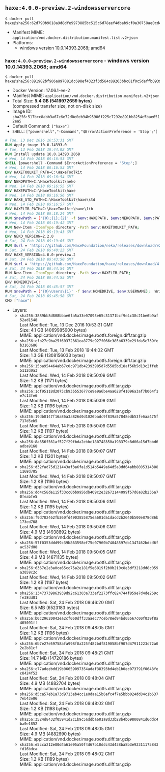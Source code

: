## `haxe:4.0.0-preview.2-windowsservercore`

```console
$ docker pull haxe@sha256:62d790b9018a9d8dfe9973885bc515c6d78eef4dbab9cf0a30758ae0cd498fc9
```

-	Manifest MIME: `application/vnd.docker.distribution.manifest.list.v2+json`
-	Platforms:
	-	windows version 10.0.14393.2068; amd64

### `haxe:4.0.0-preview.2-windowsservercore` - windows version 10.0.14393.2068; amd64

```console
$ docker pull haxe@sha256:891982bf906a897081dc698ef4323f3d584c89263bbc01f0c5deffb0939d22b8
```

-	Docker Version: 17.06.1-ee-2
-	Manifest MIME: `application/vnd.docker.distribution.manifest.v2+json`
-	Total Size: **5.4 GB (5418972659 bytes)**  
	(compressed transfer size, not on-disk size)
-	Image ID: `sha256:517bcc8abb3a67e6e72d0e0eb94b95906f225c7292e891bb8254c5bae6512ea5`
-	Default Command: `["haxe"]`
-	`SHELL`: `["powershell","-Command","$ErrorActionPreference = 'Stop';"]`

```dockerfile
# Tue, 13 Dec 2016 10:53:31 GMT
RUN Apply image 10.0.14393.0
# Tue, 13 Feb 2018 19:44:02 GMT
RUN Install update 10.0.14393.2068
# Wed, 14 Feb 2018 09:16:53 GMT
SHELL [powershell -Command $ErrorActionPreference = 'Stop';]
# Wed, 14 Feb 2018 09:16:53 GMT
ENV HAXETOOLKIT_PATH=C:\HaxeToolkit
# Wed, 14 Feb 2018 09:16:54 GMT
ENV NEKOPATH=C:\HaxeToolkit\neko
# Wed, 14 Feb 2018 09:16:55 GMT
ENV HAXEPATH=C:\HaxeToolkit\haxe
# Wed, 14 Feb 2018 09:16:56 GMT
ENV HAXE_STD_PATH=C:\HaxeToolkit\haxe\std
# Wed, 14 Feb 2018 09:16:57 GMT
ENV HAXELIB_PATH=C:\HaxeToolkit\haxe\lib
# Wed, 14 Feb 2018 09:18:24 GMT
RUN $newPath = ('{0};{1};{2}' -f $env:HAXEPATH, $env:NEKOPATH, $env:PATH); 	Write-Host ('Updating PATH: {0}' -f $newPath); 	[Environment]::SetEnvironmentVariable('PATH', $newPath, [EnvironmentVariableTarget]::Machine);
# Wed, 14 Feb 2018 09:19:42 GMT
RUN New-Item -ItemType directory -Path $env:HAXETOOLKIT_PATH;
# Wed, 14 Feb 2018 09:19:43 GMT
ENV NEKO_VERSION=2.2.0
# Sat, 24 Feb 2018 09:19:05 GMT
RUN $url = 'https://github.com/HaxeFoundation/neko/releases/download/v2-2-0/neko-2.2.0-win.zip'; 	Write-Host ('Downloading {0} ...' -f $url); 	[Net.ServicePointManager]::SecurityProtocol = [Net.SecurityProtocolType]::Tls12; 	Invoke-WebRequest -Uri $url -OutFile 'neko.zip'; 		Write-Host 'Verifying sha256 (93d7ca96698a6825f38ca8eea49e2e6b691c0849270174f6c1bd531290db8d69) ...'; 	if ((Get-FileHash neko.zip -Algorithm sha256).Hash -ne '93d7ca96698a6825f38ca8eea49e2e6b691c0849270174f6c1bd531290db8d69') { 		Write-Host 'FAILED!'; 		exit 1; 	}; 		Write-Host 'Expanding ...'; 	New-Item -ItemType directory -Path tmp; 	Expand-Archive -Path neko.zip -DestinationPath tmp; 	if (Test-Path tmp\neko.exe) { Move-Item tmp $env:NEKOPATH } 	else { Move-Item (Resolve-Path tmp\neko* | Select -ExpandProperty Path) $env:NEKOPATH }; 		Write-Host 'Removing ...'; 	Remove-Item -Path neko.zip, tmp -Force -Recurse -ErrorAction Ignore; 		Write-Host 'Verifying install ...'; 	Write-Host '  neko -version'; neko -version; 		Write-Host 'Complete.';
# Sat, 24 Feb 2018 09:40:23 GMT
ENV HAXE_VERSION=4.0.0-preview.2
# Sat, 24 Feb 2018 09:43:50 GMT
RUN $url = 'https://github.com/HaxeFoundation/haxe/releases/download/4.0.0-preview.2/haxe-4.0.0-preview.2-win64.zip'; 	Write-Host ('Downloading {0} ...' -f $url); 	[Net.ServicePointManager]::SecurityProtocol = [Net.SecurityProtocolType]::Tls12; 	Invoke-WebRequest -Uri $url -OutFile haxe.zip; 		Write-Host 'Verifying sha256 (18924d25061a652fc9f7bddf7cd8516d30e4694bb370af3d9ec7a8418815e7d0) ...'; 	if ((Get-FileHash haxe.zip -Algorithm sha256).Hash -ne '18924d25061a652fc9f7bddf7cd8516d30e4694bb370af3d9ec7a8418815e7d0') { 		Write-Host 'FAILED!'; 		exit 1; 	}; 		Write-Host 'Expanding ...'; 	New-Item -ItemType directory -Path tmp; 	Expand-Archive -Path haxe.zip -DestinationPath tmp; 	if (Test-Path tmp\haxe.exe) { Move-Item tmp $env:HAXEPATH } 	else { Move-Item (Resolve-Path tmp\haxe* | Select -ExpandProperty Path) $env:HAXEPATH }; 		Write-Host 'Removing ...'; 	Remove-Item -Path haxe.zip, tmp -Force -Recurse -ErrorAction Ignore; 		Write-Host 'Verifying install ...'; 	Write-Host '  haxe -version'; haxe -version; 		Write-Host 'Complete.';
# Sat, 24 Feb 2018 09:44:54 GMT
RUN New-Item -ItemType directory -Path $env:HAXELIB_PATH;
# Sat, 24 Feb 2018 09:44:55 GMT
ENV HOMEDRIVE=C:
# Sat, 24 Feb 2018 09:45:57 GMT
RUN $newPath = ('{0}\Users\{1}' -f $env:HOMEDRIVE, $env:USERNAME); 	Write-Host ('Updating HOMEPATH: {0}' -f $newPath); 	[Environment]::SetEnvironmentVariable('HOMEPATH', $newPath, [EnvironmentVariableTarget]::Machine);
# Sat, 24 Feb 2018 09:45:58 GMT
CMD ["haxe"]
```

-	Layers:
	-	`sha256:3889bb8d808bbae6fa5a33e07093e65c31371bcf9e4c38c21be6b9af52ad1548`  
		Last Modified: Tue, 13 Dec 2016 10:53:31 GMT  
		Size: 4.1 GB (4069985900 bytes)  
		MIME: application/vnd.docker.image.rootfs.foreign.diff.tar.gzip
	-	`sha256:cfb27c9ba25f60372361ea8779c927f066c385b6339e29fda5c739feb3163686`  
		Last Modified: Tue, 13 Feb 2018 19:44:02 GMT  
		Size: 1.3 GB (1308156033 bytes)  
		MIME: application/vnd.docker.image.rootfs.foreign.diff.tar.gzip
	-	`sha256:15ba954464ab67c0c971db42393985d7d5585bd18af56b5d13c2ffeb5112d0a3`  
		Last Modified: Wed, 14 Feb 2018 09:50:09 GMT  
		Size: 1.2 KB (1171 bytes)  
		MIME: application/vnd.docker.image.rootfs.diff.tar.gzip
	-	`sha256:1cf95118d2075cb935553677ce9e9a6be4aa628f41096a3af7b064f1e7c13fe6`  
		Last Modified: Wed, 14 Feb 2018 09:50:09 GMT  
		Size: 1.2 KB (1196 bytes)  
		MIME: application/vnd.docker.image.rootfs.diff.tar.gzip
	-	`sha256:19db8147f16a86a3a826d0d1026badc9f839a57848edb53fe6aa475f717d5eb5`  
		Last Modified: Wed, 14 Feb 2018 09:50:09 GMT  
		Size: 1.2 KB (1197 bytes)  
		MIME: application/vnd.docker.image.rootfs.diff.tar.gzip
	-	`sha256:8a356f561af527f29fbda2ebbc180748350a198379c8d06a15d7bbd6adba9168`  
		Last Modified: Wed, 14 Feb 2018 09:50:07 GMT  
		Size: 1.2 KB (1201 bytes)  
		MIME: application/vnd.docker.image.rootfs.diff.tar.gzip
	-	`sha256:d32fad75d121443af3a6fa1d514b5449a64d5a8dd64abb80053143881168d785`  
		Last Modified: Wed, 14 Feb 2018 09:50:07 GMT  
		Size: 1.2 KB (1196 bytes)  
		MIME: application/vnd.docker.image.rootfs.diff.tar.gzip
	-	`sha256:dd4c58de115f33cc0bb9956db409c2e32672144099f57d6a02b236a70feabfe5`  
		Last Modified: Wed, 14 Feb 2018 09:50:06 GMT  
		Size: 1.2 KB (1195 bytes)  
		MIME: application/vnd.docker.image.rootfs.diff.tar.gzip
	-	`sha256:f9d782462fb260fd4903855875ea601da1dacd2b2640b500e878d86b173ed768`  
		Last Modified: Wed, 14 Feb 2018 09:50:06 GMT  
		Size: 4.9 MB (4938892 bytes)  
		MIME: application/vnd.docker.image.rootfs.diff.tar.gzip
	-	`sha256:57f0353ddd99c39b863598ef75c07960b74048597eb1347462bdcd6fac537d08`  
		Last Modified: Wed, 14 Feb 2018 09:50:05 GMT  
		Size: 4.9 MB (4871135 bytes)  
		MIME: application/vnd.docker.image.rootfs.diff.tar.gzip
	-	`sha256:6367e2e3a0ca65cc75a2e181f5e6819f2b0b210c8e3df3218dd8c059a3059c2c`  
		Last Modified: Wed, 14 Feb 2018 09:50:02 GMT  
		Size: 1.2 KB (1197 bytes)  
		MIME: application/vnd.docker.image.rootfs.diff.tar.gzip
	-	`sha256:13473739863939d92c61303a733ef2273ffc824744f859e7d4de269cfe38dd81`  
		Last Modified: Sat, 24 Feb 2018 09:46:20 GMT  
		Size: 6.5 MB (6523183 bytes)  
		MIME: application/vnd.docker.image.rootfs.diff.tar.gzip
	-	`sha256:b0c29620042ea2cf050dff33aaec77ceb78ed94bd05567c00f039f8a405091ff`  
		Last Modified: Sat, 24 Feb 2018 09:48:05 GMT  
		Size: 1.2 KB (1196 bytes)  
		MIME: application/vnd.docker.image.rootfs.diff.tar.gzip
	-	`sha256:6b7e27e59758afa998f8a225f482bdf819058bf907d47911223c72a02e2b81cf`  
		Last Modified: Sat, 24 Feb 2018 09:48:21 GMT  
		Size: 14.7 MB (14720186 bytes)  
		MIME: application/vnd.docker.image.rootfs.diff.tar.gzip
	-	`sha256:c77adeebdd19b06659097354adaf38393bd4eb1b0ec073791f0643fec8424f52`  
		Last Modified: Sat, 24 Feb 2018 09:48:04 GMT  
		Size: 4.9 MB (4882704 bytes)  
		MIME: application/vnd.docker.image.rootfs.diff.tar.gzip
	-	`sha256:d5ca57eb1a73d9713eb4cc1e0daa15b6afc4f7e5bbb024dd04c1b6377eb43e06`  
		Last Modified: Sat, 24 Feb 2018 09:48:02 GMT  
		Size: 1.2 KB (1198 bytes)  
		MIME: application/vnd.docker.image.rootfs.diff.tar.gzip
	-	`sha256:3524d8432f05941d2c1b9c5addba601a8d33b28b4b69800841d6ddc4ba0e1852`  
		Last Modified: Sat, 24 Feb 2018 09:48:05 GMT  
		Size: 4.9 MB (4882690 bytes)  
		MIME: application/vnd.docker.image.rootfs.diff.tar.gzip
	-	`sha256:e5cca212e80d4a61e95a50f4d67b10ddc43d438ba8b3e92311175843fd16bdca`  
		Last Modified: Sat, 24 Feb 2018 09:48:02 GMT  
		Size: 1.2 KB (1189 bytes)  
		MIME: application/vnd.docker.image.rootfs.diff.tar.gzip
